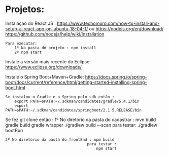 # Projetos:

Instalaçao do React JS :
    https://www.techomoro.com/how-to-install-and-setup-a-react-app-on-ubuntu-18-04-1/
    ou
    https://nodejs.org/en/download/
    https://github.com/nodejs/help/wiki/Installation

    Para executar:
        1º Na pasta do projeto : npm install
        2º npm start

    
Instale a versão mais recente do Eclipse:
    https://www.eclipse.org/downloads/

Instale o Spring Boot+Maven+Gradle:
    https://docs.spring.io/spring-boot/docs/current/reference/html/getting-started-installing-spring-boot.html


    Se instalou o Gradle e o Spring pelo sdk então :
        export PATH=$PATH:~/.sdkman/candidates/gradle/5.4.1/bin
        export PATH=$PATH:~/.sdkman/candidates/springboot/2.1.5.RELEASE/bin


Se fez git clone então :
    1º No diretório da pasta do cadastrar : mvn build
                                            gradle build
                                            gradle wrapper
                                            ./gradlew build --scan
                                            para testar:
                                            ./gradlew bootRun
    
    2º No diretório da pasta do frontEnd : npm build
                                        para testar :
                                            npm start